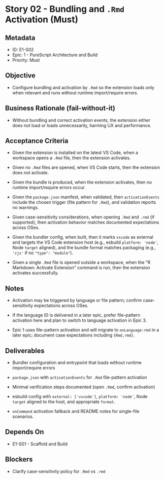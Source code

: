 # Story 02 - Bundling and `.Rmd` Activation (Must)

## Metadata
- ID: E1-S02
- Epic: 1 - PureScript Architecture and Build
- Priority: Must

## Objective
- Configure bundling and activation by `.Rmd` so the extension loads only when relevant and runs without runtime import/require errors.

## Business Rationale (fail-without-it)
- Without bundling and correct activation events, the extension either does not load or loads unnecessarily, harming UX and performance.

## Acceptance Criteria
- Given the extension is installed on the latest VS Code, when a workspace opens a `.Rmd` file, then the extension activates.
- Given no `.Rmd` files are opened, when VS Code starts, then the extension does not activate.
- Given the bundle is produced, when the extension activates, then no runtime import/require errors occur.

- Given the `package.json` manifest, when validated, then `activationEvents` include the chosen trigger (file pattern for `.Rmd`), and validation reports no warnings.
- Given case-sensitivity considerations, when opening `.Rmd` and `.rmd` (if supported), then activation behavior matches documented expectations across OSes.

- Given the bundler config, when built, then it marks `vscode` as external and targets the VS Code extension host (e.g., esbuild `platform: 'node'`, Node `target` aligned), and the bundle format matches packaging (e.g., `'cjs'` if no `"type": "module"`).
- Given a single `.Rmd` file is opened outside a workspace, when the "R Markdown: Activate Extension" command is run, then the extension activates successfully.

## Notes
- Activation may be triggered by language or file pattern; confirm case-sensitivity expectations across OSes.

- If the language ID is delivered in a later epic, prefer file-pattern activation here and plan to switch to language activation in Epic 3.

- Epic 1 uses file-pattern activation and will migrate to `onLanguage:rmd` in a later epic; document case expectations including `{Rmd,rmd}`.

## Deliverables
- Bundler configuration and entrypoint that loads without runtime import/require errors
- `package.json` with `activationEvents` for `.Rmd` file-pattern activation
- Minimal verification steps documented (open `.Rmd`, confirm activation)

- esbuild config with `external: ['vscode']`, `platform: 'node'`, Node `target` aligned to the host, and appropriate `format`.
- `onCommand` activation fallback and README notes for single-file scenarios.

## Depends On
- E1-S01 - Scaffold and Build

## Blockers
- Clarify case-sensitivity policy for `.Rmd` vs `.rmd`

